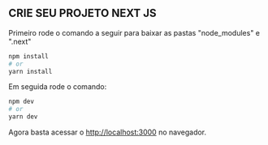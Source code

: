 
## CRIE SEU PROJETO NEXT JS

Primeiro rode o comando a seguir para baixar as pastas "node_modules" e ".next"

```bash
npm install
# or
yarn install
```

Em seguida rode o comando:
```bash
npm dev
# or
yarn dev
```

Agora basta acessar o  [http://localhost:3000](http://localhost:3000) no navegador.


